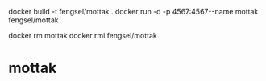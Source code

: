 docker build -t fengsel/mottak .
docker run -d -p 4567:4567--name mottak fengsel/mottak



docker rm mottak
docker rmi fengsel/mottak
# mottak
